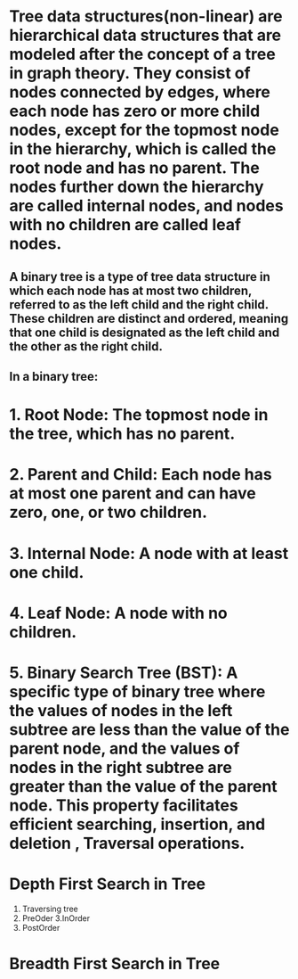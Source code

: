 # Tree data structures(non-linear) are hierarchical data structures that are modeled after the concept of a tree in graph theory. They consist of nodes connected by edges, where each node has zero or more child nodes, except for the topmost node in the hierarchy, which is called the root node and has no parent. The nodes further down the hierarchy are called internal nodes, and nodes with no children are called leaf nodes.

## A binary tree is a type of tree data structure in which each node has at most two children, referred to as the left child and the right child. These children are distinct and ordered, meaning that one child is designated as the left child and the other as the right child.

## In a binary tree:

# 1. Root Node: The topmost node in the tree, which has no parent.

# 2. Parent and Child: Each node has at most one parent and can have zero, one, or two children.

# 3. Internal Node: A node with at least one child.

# 4. Leaf Node: A node with no children.

# 5. Binary Search Tree (BST): A specific type of binary tree where the values of nodes in the left subtree are less than the value of the parent node, and the values of nodes in the right subtree are greater than the value of the parent node. This property facilitates efficient searching, insertion, and deletion , Traversal operations.


# Depth First Search in Tree
1. Traversing tree
2. PreOder
3.InOrder
4. PostOrder

# Breadth First Search in Tree
